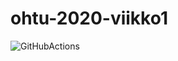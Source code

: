 # ohtu-2020-viikko1

![GitHubActions](https://github.com/elmanevala/ohtu-2020-viikko1/.github/workflows/<WORKFLOW_NAME>/badge.svg)
